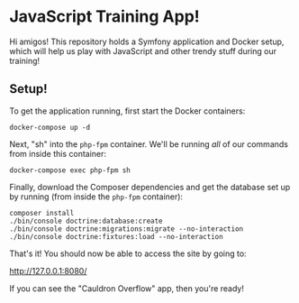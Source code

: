# JavaScript Training App!

Hi amigos! This repository holds a Symfony application
and Docker setup, which will help us play with JavaScript
and other trendy stuff during our training!

## Setup!

To get the application running, first start the Docker containers:

```
docker-compose up -d
``` 

Next, "sh" into the `php-fpm` container. We'll be running *all* of our
commands from inside this container:

```
docker-compose exec php-fpm sh
```

Finally, download the Composer dependencies and get the database
set up by running (from inside the `php-fpm` container):

```
composer install
./bin/console doctrine:database:create
./bin/console doctrine:migrations:migrate --no-interaction
./bin/console doctrine:fixtures:load --no-interaction
```

That's it! You should now be able to access the site by going to:

http://127.0.0.1:8080/

If you can see the "Cauldron Overflow" app, then you're ready!
